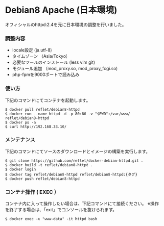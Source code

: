 # Debian8 Apache (日本環境) #

オフィシャルのhttpd:2.4を元に日本環境の調整を行いました。

### 調整内容 ###

* locale設定 (ja.utf-8)
* タイムゾーン （Asia/Tokyo）
* 必要なツールのインストール (less vim git)
* モジュール追加 （mod_proxy.so, mod_proxy_fcgi.so)
* php-fpmを9000ポートで読み込み

### 使い方 ###

下記のコマンドにてコンテナを起動します。

```
$ docker pull reflet/debian8-httpd
$ docker run --name httpd -d -p 80:80 -v "$PWD":/var/www/ reflet/debian8-httpd
$ docker ps -a
$ curl http://192.168.33.10/
```

### メンテナンス ###

下記のコマンドにてソースのダウンロードとイメージの構築を実行します。

```
$ git clone https://github.com/reflet/docker-debian-httpd.git .
$ docker build -t reflet/debian8-httpd .
$ docker login
$ docker tag reflet/debian8-httpd reflet/debian8-httpd:{タグ}
$ docker push reflet/debian8-httpd
```

### コンテナ操作 ( EXEC ） ###

コンテナ内に入って操作したい場合は、下記コマンドにて接続ください。
※操作を終了する場合は、「exit」でコンソールを抜けられます。

```
$ docker exec -u "www-data" -it httpd bash
```
